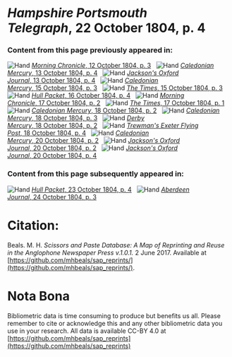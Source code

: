 # *Hampshire Portsmouth Telegraph*, 22 October 1804, p. 4  
  
### Content from this page previously appeared in:  
![Hand](http://scissorsandpaste.net/wp-content/uploads/2017/06/smallhandpointer.png) [*Morning Chronicle*, 12 October 1804, p. 3](https://mhbeals.github.io/sap_html/Morning-Chronicle/Morning-Chronicle-12-October-1804-p-3)  
![Hand](http://scissorsandpaste.net/wp-content/uploads/2017/06/smallhandpointer.png) [*Caledonian Mercury*, 13 October 1804, p. 4](https://mhbeals.github.io/sap_html/Caledonian-Mercury/Caledonian-Mercury-13-October-1804-p-4)  
![Hand](http://scissorsandpaste.net/wp-content/uploads/2017/06/smallhandpointer.png) [*Jackson's Oxford Journal*, 13 October 1804, p. 4](https://mhbeals.github.io/sap_html/Jackson's-Oxford-Journal/Jackson's-Oxford-Journal-13-October-1804-p-4)  
![Hand](http://scissorsandpaste.net/wp-content/uploads/2017/06/smallhandpointer.png) [*Caledonian Mercury*, 15 October 1804, p. 3](https://mhbeals.github.io/sap_html/Caledonian-Mercury/Caledonian-Mercury-15-October-1804-p-3)  
![Hand](http://scissorsandpaste.net/wp-content/uploads/2017/06/smallhandpointer.png) [*The Times*, 15 October 1804, p. 3](https://mhbeals.github.io/sap_html/The-Times/The-Times-15-October-1804-p-3)  
![Hand](http://scissorsandpaste.net/wp-content/uploads/2017/06/smallhandpointer.png) [*Hull Packet*, 16 October 1804, p. 4](https://mhbeals.github.io/sap_html/Hull-Packet/Hull-Packet-16-October-1804-p-4)  
![Hand](http://scissorsandpaste.net/wp-content/uploads/2017/06/smallhandpointer.png) [*Morning Chronicle*, 17 October 1804, p. 2](https://mhbeals.github.io/sap_html/Morning-Chronicle/Morning-Chronicle-17-October-1804-p-2)  
![Hand](http://scissorsandpaste.net/wp-content/uploads/2017/06/smallhandpointer.png) [*The Times*, 17 October 1804, p. 1](https://mhbeals.github.io/sap_html/The-Times/The-Times-17-October-1804-p-1)  
![Hand](http://scissorsandpaste.net/wp-content/uploads/2017/06/smallhandpointer.png) [*Caledonian Mercury*, 18 October 1804, p. 2](https://mhbeals.github.io/sap_html/Caledonian-Mercury/Caledonian-Mercury-18-October-1804-p-2)  
![Hand](http://scissorsandpaste.net/wp-content/uploads/2017/06/smallhandpointer.png) [*Caledonian Mercury*, 18 October 1804, p. 3](https://mhbeals.github.io/sap_html/Caledonian-Mercury/Caledonian-Mercury-18-October-1804-p-3)  
![Hand](http://scissorsandpaste.net/wp-content/uploads/2017/06/smallhandpointer.png) [*Derby Mercury*, 18 October 1804, p. 2](https://mhbeals.github.io/sap_html/Derby-Mercury/Derby-Mercury-18-October-1804-p-2)  
![Hand](http://scissorsandpaste.net/wp-content/uploads/2017/06/smallhandpointer.png) [*Trewman's Exeter Flying Post*, 18 October 1804, p. 4](https://mhbeals.github.io/sap_html/Trewman's-Exeter-Flying-Post/Trewman's-Exeter-Flying-Post-18-October-1804-p-4)  
![Hand](http://scissorsandpaste.net/wp-content/uploads/2017/06/smallhandpointer.png) [*Caledonian Mercury*, 20 October 1804, p. 2](https://mhbeals.github.io/sap_html/Caledonian-Mercury/Caledonian-Mercury-20-October-1804-p-2)  
![Hand](http://scissorsandpaste.net/wp-content/uploads/2017/06/smallhandpointer.png) [*Jackson's Oxford Journal*, 20 October 1804, p. 2](https://mhbeals.github.io/sap_html/Jackson's-Oxford-Journal/Jackson's-Oxford-Journal-20-October-1804-p-2)  
![Hand](http://scissorsandpaste.net/wp-content/uploads/2017/06/smallhandpointer.png) [*Jackson's Oxford Journal*, 20 October 1804, p. 4](https://mhbeals.github.io/sap_html/Jackson's-Oxford-Journal/Jackson's-Oxford-Journal-20-October-1804-p-4)  
  
### Content from this page subsequently appeared in:  
![Hand](http://scissorsandpaste.net/wp-content/uploads/2017/06/smallhandpointer.png) [*Hull Packet*, 23 October 1804, p. 4](https://mhbeals.github.io/sap_html/Hull-Packet/Hull-Packet-23-October-1804-p-4)  
![Hand](http://scissorsandpaste.net/wp-content/uploads/2017/06/smallhandpointer.png) [*Aberdeen Journal*, 24 October 1804, p. 3](https://mhbeals.github.io/sap_html/Aberdeen-Journal/Aberdeen-Journal-24-October-1804-p-3)  


# Citation: 

Beals. M. H. *Scissors and Paste Database: A Map of Reprinting and Reuse in the Anglophone Newspaper Press v.1.0.1.* 2 June 2017. Available at [https://github.com/mhbeals/sap_reprints/](https://github.com/mhbeals/sap_reprints/). 

# Nota Bona

Bibliometric data is time consuming to produce but benefits us all. Please remember to cite or acknowledge this and any other bibliometric data you use in your research. All data is available CC-BY 4.0 at [https://github.com/mhbeals/sap_reprints](https://github.com/mhbeals/sap_reprints)